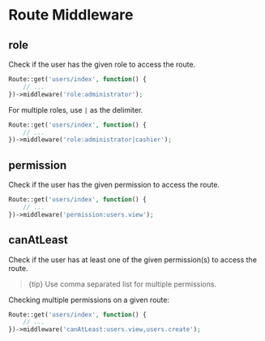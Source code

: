 # Route Middleware


<a name="role"></a>
## role
Check if the user has the given role to access the route.

```php
Route::get('users/index', function() {
	// ...
})->middleware('role:administrator');
```

For multiple roles, use `|` as the delimiter.

```php
Route::get('users/index', function() {
	// ...
})->middleware('role:administrator|cashier');
```

<a name="permission"></a>
## permission
Check if the user has the given permission to access the route.

```php
Route::get('users/index', function() {
	// ...
})->middleware('permission:users.view');
```

<a name="can-at-least"></a>
## canAtLeast
Check if the user has at least one of the given permission(s) to access the route.

> {tip} Use comma separated list for multiple permissions.

Checking multiple permissions on a given route:

```php
Route::get('users/index', function() {
	// ...
})->middleware('canAtLeast:users.view,users.create');
```


